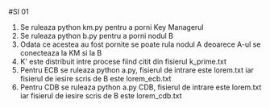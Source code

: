 #SI 01

1. Se ruleaza python km.py pentru a porni Key Managerul
2. Se ruleaza python b.py  pentru a porni nodul B
3. Odata ce acestea au fost pornite se poate rula nodul A deoarece A-ul se conecteaza la KM si la B
4. K' este distribuit intre procese fiind citit din fisierul k_prime.txt
5. Pentru ECB se ruleaza python a.py, fisierul de intrare este lorem.txt iar fisierul de iesire scris de B este lorem_ecb.txt
6. Pentru CDB se ruleaza python a.py CDB, fisierul de intrare este lorem.txt iar fisierul de iesire scris de B este lorem_cdb.txt